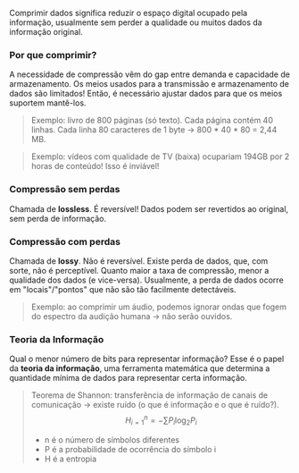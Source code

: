 
Comprimir dados significa reduzir o espaço digital ocupado pela informação, usualmente sem perder a qualidade ou muitos dados da informação original.

### Por que comprimir?
A necessidade de compressão vêm do gap entre demanda e capacidade de armazenamento. 
Os meios usados para a transmissão e armazenamento de dados são limitados! Então, é necessário ajustar dados para que os meios suportem mantê-los.

> Exemplo: livro de 800 páginas (só texto). Cada página contém 40 linhas. Cada linha 80 caracteres de 1 byte -> 800 * 40 * 80 = 2,44 MB.

> Exemplo: vídeos com qualidade de TV (baixa) ocupariam 194GB por 2 horas de conteúdo! Isso é inviável!


### Compressão sem perdas
Chamada de **lossless**. 
É reversível! Dados podem ser revertidos ao original, sem perda de informação.


### Compressão com perdas
Chamada de **lossy**.
Não é reversível. Existe perda de dados, que, com sorte, não é perceptível.
Quanto maior a taxa de compressão, menor a qualidade dos dados (e vice-versa).
Usualmente, a perda de dados ocorre em "locais"/"pontos" que não são tão facilmente detectáveis. 

>Exemplo: ao comprimir um áudio, podemos ignorar ondas que fogem do espectro da audição humana -> não serão ouvidos.

### Teoria da Informação
Qual o menor número de bits para representar informação?
Esse é o papel da **teoria da informação**, uma ferramenta matemática que determina a quantidade mínima de dados para representar certa informação.

> Teorema de Shannon: transferência de informação de canais de comunicação -> existe ruído (o que é informação e o que é ruído?).
> $$H^{n}_{i=1} = -\sum P_i\log_{2}{P_i}$$
> - n é o número de símbolos diferentes
> - P é a probabilidade de ocorrência do símbolo i
> - H é a entropia




